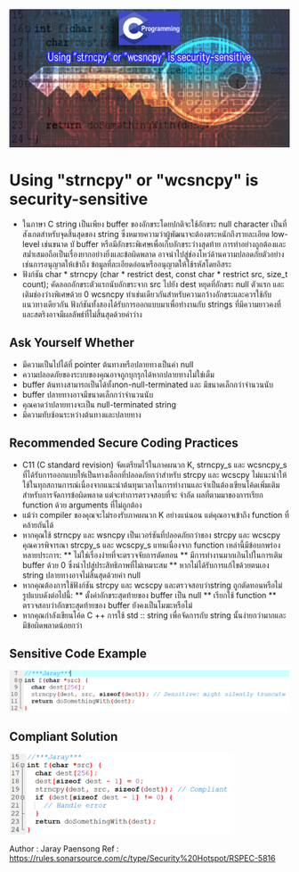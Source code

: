 <img src="20.PNG" >

# Using "strncpy" or "wcsncpy" is security-sensitive

* ในภาษา C string เป็นเพียง buffer ของอักขระโดยปกติจะใช้อักขระ null character  เป็นที่สังเกตสำหรับจุดสิ้นสุดของ string ซึ่งหมายความว่าผู้พัฒนาจะต้องตระหนักถึงรายละเอียด low-level 
เช่นขนาด บั buffer  หรือมีอักขระพิเศษเพื่อเก็บอักขระว่างสุดท้าย การทำอย่างถูกต้องและสม่ำเสมอถือเป็นเรื่องยากอย่างยิ่งและข้อผิดพลาด อาจนำไปสู่ช่องโหว่ด้านความปลอดภัยตัวอย่างเช่นการอนุญาตให้เข้าถึง
ข้อมูลที่ละเอียดอ่อนหรืออนุญาตให้ใช้รหัสโดยอิสระ
*  ฟังก์ชัน char * strncpy (char * restrict dest, const char * restrict src, size_t count); คัดลอกอักขระตัวแรกนับอักขระจาก src 
ไปยัง dest หยุดที่อักขระ null ตัวแรก และเติมช่องว่างพิเศษด้วย 0 wcsncpy ทำเช่นเดียวกันสำหรับความกว้างอักขระและควรใช้กับแนวทางเดียวกัน
ฟังก์ชันทั้งสองได้รับการออกแบบมาเพื่อทำงานกับ strings ที่มีความยาวคงที่ และสตริงอาจมีผลลัพธ์ที่ไม่สิ้นสุดด้วยค่าว่าง

## Ask Yourself Whether

* มีความเป็นไปได้ที่ pointer ต้นทางหรือปลายทางเป็นค่า null
* ความปลอดภัยของระบบของคุณอาจถูกบุกรุกได้หากปลายทางไม่ใช่เต็ม
* buffer ต้นทางสามารถเป็นได้ทั้งnon-null-terminated และ มีขนาดเล็กกว่าจำนวนนับ
* buffer ปลายทางอาจมีขนาดเล็กกว่าจำนวนนับ
* คุณคาดว่าปลายทางจะเป็น null-terminated string
* มีความทับซ้อนระหว่างต้นทางและปลายทาง

## Recommended Secure Coding Practices

* C11  (C standard revision) จัดเตรียมไว้ในภาคผนวก K, strncpy_s และ wcsncpy_s ที่ได้รับการออกแบบให้เป็นทางเลือกที่ปลอดภัยกว่าสำหรับ strcpy และ wcscpy ไม่แนะนำให้ใช้ในทุกสถานการณ์เนื่องจากแนะนำต้นทุนเวลาในการทำงานและจำเป็นต้องเขียนโค้ดเพิ่มเติมสำหรับการจัดการข้อผิดพลาด แต่จะทำการตรวจสอบที่จะ จำกัด ผลที่ตามมาของการเรียก function ด้วย arguments ที่ไม่ถูกต้อง
* แม้ว่า compiler ของคุณจะไม่รองรับภาคผนวก K อย่างแน่นอน แต่คุณอาจเข้าถึง function ที่คล้ายกันได้
* หากคุณใช้ strncpy และ wsncpy เป็นเวอร์ชันที่ปลอดภัยกว่าของ strcpy และ wcscpy คุณควรพิจารณา strcpy_s และ wcscpy_s แทนเนื่องจาก function เหล่านี้มีข้อบกพร่องหลายประการ:
  ** ไม่ใช่เรื่องง่ายที่จะตรวจจับการตัดทอน
  ** มีการทำงานมากเกินไปในการเติม buffer  ด้วย 0 ซึ่งนำไปสู่ประสิทธิภาพที่ไม่เหมาะสม
  ** หากไม่ได้รับการแก้ไขด้วยตนเอง string ปลายทางอาจไม่สิ้นสุดด้วยค่า null
* หากคุณต้องการใช้ฟังก์ชัน strcpy และ wcscpy และตรวจสอบว่าstring ถูกตัดทอนหรือไม่รูปแบบดังต่อไปนี้:
  ** ตั้งค่าอักขระสุดท้ายของ buffer เป็น null
  ** เรียกใช้ function
  ** ตรวจสอบว่าอักขระสุดท้ายของ buffer ยังคงเป็นโมฆะหรือไม่
* หากคุณกำลังเขียนโค้ด C ++ การใช้ std :: string เพื่อจัดการกับ string นั้นง่ายกว่ามากและมีข้อผิดพลาดน้อยกว่า


## Sensitive Code Example

<img src="21.PNG" width = 650 >

## Compliant Solution

<img src="22.PNG" width = 400 >

Author : Jaray Paensong
Ref : https://rules.sonarsource.com/c/type/Security%20Hotspot/RSPEC-5816

